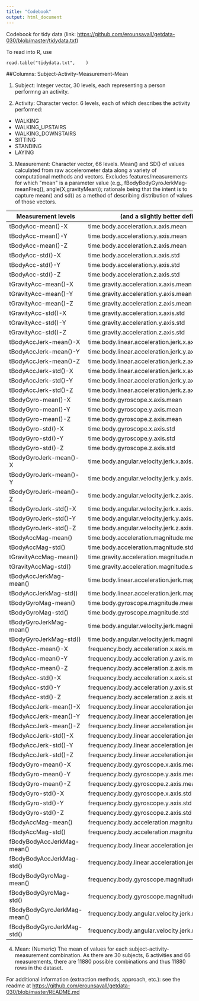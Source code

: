 ```yaml
---
title: "Codebook"
output: html_document
---
```

Codebook for tidy data (link: https://github.com/erounsavall/getdata-030/blob/master/tidydata.txt)

To read into R, use 
```{r}
read.table("tidydata.txt",    )
```
##Columns:
  Subject-Activity-Measurement-Mean
  
1. Subject: Integer vector, 30 levels, each representing a person performng an activity.

2. Activity: Character vector. 6 levels, each of which describes the activity performed:
* WALKING
* WALKING_UPSTAIRS
* WALKING_DOWNSTAIRS
* SITTING
* STANDING
* LAYING

3. Measurement: Character vector, 66 levels. Mean() and SD() of values calculated from raw accelerometer data along a variety of computational methods and vectors. Excludes features/measurements for which "mean" is a parameter value (e.g., fBodyBodyGyroJerkMag-meanFreq(), angle(X,gravityMean)); rationale being that the intent is to capture mean() and sd() as a method of describing distribution of values of those vectors. 

Measurement levels     | (and a slightly better definition):
-----------------------|--------------------------------
  tBodyAcc-mean()-X	   | time.body.acceleration.x.axis.mean
  tBodyAcc-mean()-Y	   | time.body.acceleration.y.axis.mean
  tBodyAcc-mean()-Z	   | time.body.acceleration.z.axis.mean
  tBodyAcc-std()-X	   | time.body.acceleration.x.axis.std
  tBodyAcc-std()-Y	   | time.body.acceleration.y.axis.std
  tBodyAcc-std()-Z	   | time.body.acceleration.z.axis.std
  tGravityAcc-mean()-X	      | time.gravity.acceleration.x.axis.mean
  tGravityAcc-mean()-Y	      | time.gravity.acceleration.y.axis.mean
  tGravityAcc-mean()-Z	      | time.gravity.acceleration.z.axis.mean
  tGravityAcc-std()-X	        | time.gravity.acceleration.x.axis.std
  tGravityAcc-std()-Y	        | time.gravity.acceleration.y.axis.std
  tGravityAcc-std()-Z	        | time.gravity.acceleration.z.axis.std
  tBodyAccJerk-mean()-X	      | time.body.linear.acceleration.jerk.x.axis.mean
  tBodyAccJerk-mean()-Y	      | time.body.linear.acceleration.jerk.y.axis.mean
  tBodyAccJerk-mean()-Z	      | time.body.linear.acceleration.jerk.z.axis.mean
  tBodyAccJerk-std()-X	      | time.body.linear.acceleration.jerk.x.axis.std
  tBodyAccJerk-std()-Y	      | time.body.linear.acceleration.jerk.y.axis.std
  tBodyAccJerk-std()-Z        | time.body.linear.acceleration.jerk.z.axis.std
  tBodyGyro-mean()-X	        | time.body.gyroscope.x.axis.mean
  tBodyGyro-mean()-Y	        | time.body.gyroscope.y.axis.mean
  tBodyGyro-mean()-Z	        | time.body.gyroscope.z.axis.mean
  tBodyGyro-std()-X	          | time.body.gyroscope.x.axis.std
  tBodyGyro-std()-Y	          | time.body.gyroscope.y.axis.std
  tBodyGyro-std()-Z	          | time.body.gyroscope.z.axis.std
  tBodyGyroJerk-mean()-X	    | time.body.angular.velocity.jerk.x.axis.mean
  tBodyGyroJerk-mean()-Y	    | time.body.angular.velocity.jerk.y.axis.mean
  tBodyGyroJerk-mean()-Z	    | time.body.angular.velocity.jerk.z.axis.mean
  tBodyGyroJerk-std()-X	      | time.body.angular.velocity.jerk.x.axis.xtd
  tBodyGyroJerk-std()-Y	      | time.body.angular.velocity.jerk.y.axis.std
  tBodyGyroJerk-std()-Z	      | time.body.angular.velocity.jerk.z.axis.std
  tBodyAccMag-mean()	        | time.body.acceleration.magnitude.mean
  tBodyAccMag-std()	          | time.body.acceleration.magnitude.std
  tGravityAccMag-mean()	      | time.gravity.acceleration.magnitude.mean
  tGravityAccMag-std()	      | time.gravity.acceleration.magnitude.std
  tBodyAccJerkMag-mean()	    | time.body.linear.acceleration.jerk.magnitude.mean
  tBodyAccJerkMag-std()	      | time.body.linear.acceleration.jerk.magnitude.std
  tBodyGyroMag-mean()	        | time.body.gyroscope.magnitude.mean
  tBodyGyroMag-std()	        | time.body.gyroscope.magnitude.std
  tBodyGyroJerkMag-mean()	    | time.body.angular.velocity.jerk.magnitude.mean
  tBodyGyroJerkMag-std()	    | time.body.angular.velocity.jerk.magnitude.std
  fBodyAcc-mean()-X	          | frequency.body.acceleration.x.axis.mean
  fBodyAcc-mean()-Y	          | frequency.body.acceleration.y.axis.mean
  fBodyAcc-mean()-Z	          | frequency.body.acceleration.z.axis.mean
  fBodyAcc-std()-X	          | frequency.body.acceleration.x.axis.std
  fBodyAcc-std()-Y	          | frequency.body.acceleration.y.axis.std
  fBodyAcc-std()-Z	          | frequency.body.acceleration.z.axis.std
  fBodyAccJerk-mean()-X	      | frequency.body.linear.acceleration.jerk.x.axis.mean
  fBodyAccJerk-mean()-Y	      | frequency.body.linear.acceleration.jerk.y.axis.mean
  fBodyAccJerk-mean()-Z	      | frequency.body.linear.acceleration.jerk.z.axis.mean
  fBodyAccJerk-std()-X	      | frequency.body.linear.acceleration.jerk.x.axis.std
  fBodyAccJerk-std()-Y	      | frequency.body.linear.acceleration.jerk.y.axis.std
  fBodyAccJerk-std()-Z	      | frequency.body.linear.acceleration.jerk.z.axis.std
  fBodyGyro-mean()-X	        | frequency.body.gyroscope.x.axis.mean
  fBodyGyro-mean()-Y	        | frequency.body.gyroscope.y.axis.mean
  fBodyGyro-mean()-Z	        | frequency.body.gyroscope.z.axis.mean
  fBodyGyro-std()-X	          | frequency.body.gyroscope.x.axis.std
  fBodyGyro-std()-Y	          | frequency.body.gyroscope.y.axis.std
  fBodyGyro-std()-Z	          | frequency.body.gyroscope.z.axis.std
  fBodyAccMag-mean()	        | frequency.body.acceleration.magnitude.mean
  fBodyAccMag-std()	          | frequency.body.acceleration.magnitude.std
  fBodyBodyAccJerkMag-mean()  | frequency.body.linear.acceleration.jerk.magnitude.mean
  fBodyBodyAccJerkMag-std()	  | frequency.body.linear.acceleration.jerk.magnitude.std
  fBodyBodyGyroMag-mean()	    | frequency.body.gyroscope.magnitude.mean
  fBodyBodyGyroMag-std()	    | frequency.body.gyroscope.magnitude.std
  fBodyBodyGyroJerkMag-mean()	| frequency.body.angular.velocity.jerk.magnitude.mean
  fBodyBodyGyroJerkMag-std()	| frequency.body.angular.velocity.jerk.magnitude.std

4. Mean: (Numeric)
  The mean of values for each subject-activity-measurement combination.
  As there are 30 subjects, 6 activities and 66 measurements, there are 11880 possible combinations and thus 11880 rows in the dataset. 

For additional information (extraction methods, approach, etc.): see the readme at https://github.com/erounsavall/getdata-030/blob/master/README.md